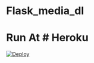 # Flask_media_dl

# Run At # Heroku 

[![Deploy](https://www.herokucdn.com/deploy/button.svg)](https://heroku.com/deploy)
